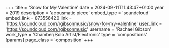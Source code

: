 +++
title = 'Snow for My Valentine'
date = 2024-09-11T11:43:47+01:00
year = 2019
description = 'acousmatic piece'
embed_type = 'soundcloud'
embed_link = 873556420
link = 'https://soundcloud.com/rgibsonmusic/snow-for-my-valentine'
user_link = 'https://soundcloud.com/rgibsonmusic'
username = 'Rachael Gibson'
work_type = 'Chamber/Solo Artist/Electronic'
type = 'compositions'
[params]
    page_class = 'composition'
+++
